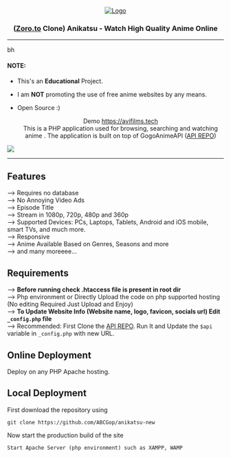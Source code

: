 


<p align="center">
  <div align="center">
    <a href="https://avifilms.tech/">
      <img src="https://avifilms.tech//files/images/logo.png?v=0.1" alt="Logo">
    </a>
    <h3>(<a href="https://zoro.to">Zoro.to</a> Clone) Anikatsu - Watch High Quality Anime Online</h3>
  </div>

  <hr />bh

#### NOTE:

* This's an **Educational** Project.
* I am **NOT** promoting the use of free anime websites by any means.
* Open Source :)


  <p align="center">
    Demo <a href="https://avifilms.tech">https://avifilms.tech</a> <br>
    This is a PHP application used for browsing, searching and watching anime . The application is built on top of GogoAnimeAPI (<a href="https://github.com/ABCGop/anikatsu-api">API REPO</a>)
  </p>
</p>

<!-- PREVIEW IMAGE -->
<img src="https://avifilms.tech/files/images/banne.png">

<hr/>

## Features 
--> Requires no database <br>
--> No Annoying Video Ads<br>
--> Episode Title<br>
--> Stream in 1080p, 720p, 480p and 360p<br>
--> Supported Devices: PCs, Laptops, Tablets, Android and iOS mobile, smart TVs, and much more.<br>
--> Responsive<br>
--> Anime Available Based on Genres, Seasons and more<br>
--> and many moreeee...




## Requirements
--> **Before running check .htaccess file is present in root dir**
<br>
--> Php environment or Directly Upload the code on php supported hosting (No editing Required Just Upload and Enjoy)
<br>
--> **To Update Website Info (Website name, logo, favicon, socials url) Edit `_config.php` file**
<br>
--> Recommended: First Clone the <a href="">API REPO</a>. Run It and Update the `$api` variable in `_config.php` with new URL. 


## Online Deployment

Deploy on any PHP Apache hosting.

## Local Deployment

First download the repository using
```
git clone https://github.com/ABCGop/anikatsu-new
```

Now start the production build of the site
```
Start Apache Server (php environment) such as XAMPP, WAMP
```
